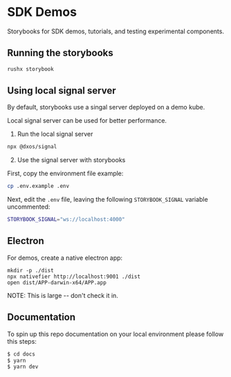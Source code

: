 # SDK Demos

Storybooks for SDK demos, tutorials, and testing experimental components.

## Running the storybooks

```bash
rushx storybook
```

## Using local signal server

By default, storybooks use a singal server deployed on a demo kube.

Local signal server can be used for better performance.

1. Run the local signal server

```bash
npx @dxos/signal
```

2. Use the signal server with storybooks

First, copy the environment file example:

```bash
cp .env.example .env
```

Next, edit the `.env` file, leaving the following `STORYBOOK_SIGNAL` variable uncommented:

```bash
STORYBOOK_SIGNAL="ws://localhost:4000"
```

## Electron

For demos, create a native electron app:

```
mkdir -p ./dist
npx nativefier http://localhost:9001 ./dist
open dist/APP-darwin-x64/APP.app
```

NOTE: This is large -- don't check it in.

## Documentation

To spin up this repo documentation on your local environment please follow this steps:

```bash
$ cd docs
$ yarn
$ yarn dev
```
